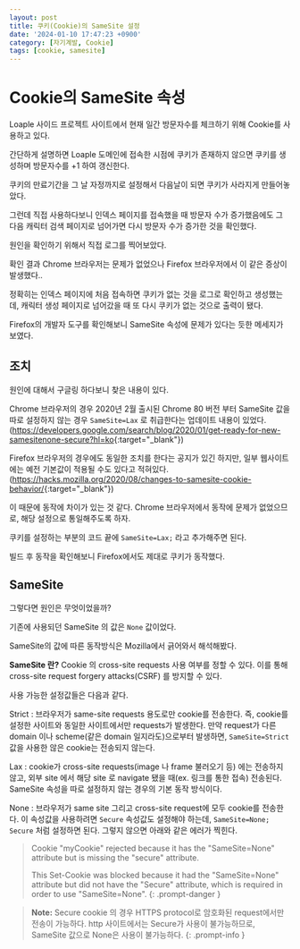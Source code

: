 ```yaml
---
layout: post
title: 쿠키(Cookie)의 SameSite 설정
date: '2024-01-10 17:47:23 +0900'
category: [자기계발, Cookie]
tags: [cookie, samesite]
---
```


# Cookie의 SameSite 속성
Loaple 사이드 프로젝트 사이트에서 현재 일간 방문자수를 체크하기 위해 Cookie를 사용하고 있다.

간단하게 설명하면 Loaple 도메인에 접속한 시점에 쿠키가 존재하지 않으면 쿠키를 생성하며 방문자수를 +1 하여 갱신한다.

쿠키의 만료기간을 그 날 자정까지로 설정해서 다음날이 되면 쿠키가 사라지게 만들어놓았다.

그런데 직접 사용하다보니 인덱스 페이지를 접속했을 때 방문자 수가 증가했음에도 그 다음 캐릭터 검색 페이지로 넘어가면 다시 방문자 수가 증가한 것을 확인했다.

원인을 확인하기 위해서 직접 로그를 찍어보았다.

확인 결과 Chrome 브라우저는 문제가 없었으나 Firefox 브라우저에서 이 같은 증상이 발생했다..

정확히는 인덱스 페이지에 처음 접속하면 쿠키가 없는 것을 로그로 확인하고 생성했는데, 캐릭터 생성 페이지로 넘어갔을 때 또 다시 쿠키가 없는 것으로 출력이 됐다.

Firefox의 개발자 도구를 확인해보니 SameSite 속성에 문제가 있다는 듯한 메세지가 보였다.

## 조치
원인에 대해서 구글링 하다보니 찾은 내용이 있다.

Chrome 브라우저의 경우 2020년 2월 출시된 Chrome 80 버전 부터 SameSite 값을 따로 설정하지 않는 경우 `SameSite=Lax` 로 취급한다는 업데이트 내용이 있었다.(<https://developers.google.com/search/blog/2020/01/get-ready-for-new-samesitenone-secure?hl=ko>{:target="_blank"})

Firefox 브라우저의 경우에도 동일한 조치를 한다는 공지가 있긴 하지만, 일부 웹사이트에는 예전 기본값이 적용될 수도 있다고 적혀있다.(<https://hacks.mozilla.org/2020/08/changes-to-samesite-cookie-behavior/>{:target="_blank"})

이 때문에 동작에 차이가 있는 것 같다. Chrome 브라우저에서 동작에 문제가 없었으므로, 해당 설정으로 통일해주도록 하자.

쿠키를 설정하는 부분의 코드 끝에 `SameSite=Lax;` 라고 추가해주면 된다.

빌드 후 동작을 확인해보니 Firefox에서도 제대로 쿠키가 동작했다.

## SameSite
그렇다면 원인은 무엇이었을까?

기존에 사용되던 SameSite 의 값은 `None` 값이었다.

SameSite의 값에 따른 동작방식은 Mozilla에서 긁어와서 해석해봤다.

**SameSite 란?**
Cookie 의 cross-site requests 사용 여부를 정할 수 있다. 이를 통해 cross-site request forgery attacks(CSRF) 를 방지할 수 있다.

사용 가능한 설정값들은 다음과 같다.

Strict
: 브라우저가 same-site requests 용도로만 cookie를 전송한다. 즉, cookie를 설정한 사이트와 동일한 사이트에서만 requests가 발생한다. 만약 request가 다른 domain 이나 scheme(같은 domain 일지라도)으로부터 발생하면, `SameSite=Strict` 값을 사용한 않은 cookie는 전송되지 않는다.

Lax
: cookie가 cross-site requests(image 나 frame 불러오기 등) 에는 전송하지 않고, 외부 site 에서 해당 site 로 navigate 됐을 때(ex. 링크를 통한 접속) 전송된다. SameSite 속성을 따로 설정하지 않는 경우의 기본 동작 방식이다.

None
: 브라우저가 same site 그리고 cross-site request에 모두 cookie를 전송한다. 이 속성값을 사용하려면 `Secure` 속성값도 설정해야 하는데, `SameSite=None; Secure` 처럼 설정하면 된다. 그렇지 않으면 아래와 같은 에러가 찍힌다.

> Cookie "myCookie" rejected because it has the "SameSite=None" attribute but is missing the "secure" attribute.
> 
> This Set-Cookie was blocked because it had the "SameSite=None" attribute but did not have the "Secure" attribute, which is required in order to use "SameSite=None".
{: .prompt-danger }

> **Note:** Secure cookie 의 경우 HTTPS protocol로 암호화된 request에서만 전송이 가능하다. http 사이트에서는 Secure가 사용이 불가능하므로, SameSite 값으로 None은 사용이 불가능하다.
{: .prompt-info }